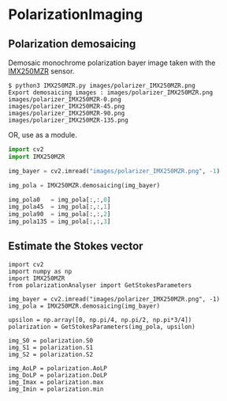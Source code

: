 # PolarizationImaging

## Polarization demosaicing
Demosaic monochrome polarization bayer image taken with the [IMX250MZR](https://www.sony-semicon.co.jp/e/products/IS/polarization/product.html) sensor.
```
$ python3 IMX250MZR.py images/polarizer_IMX250MZR.png
Export demosaicing images : images/polarizer_IMX250MZR.png
images/polarizer_IMX250MZR-0.png
images/polarizer_IMX250MZR-45.png
images/polarizer_IMX250MZR-90.png
images/polarizer_IMX250MZR-135.png
```
OR, use as a module.
```python
import cv2
import IMX250MZR

img_bayer = cv2.imread("images/polarizer_IMX250MZR.png", -1)

img_pola = IMX250MZR.demosaicing(img_bayer)

img_pola0   = img_pola[:,:,0]
img_pola45  = img_pola[:,:,1]
img_pola90  = img_pola[:,:,2]
img_pola135 = img_pola[:,:,3]
```

## Estimate the Stokes vector
```
import cv2
import numpy as np
import IMX250MZR
from polarizationAnalyser import GetStokesParameters

img_bayer = cv2.imread("images/polarizer_IMX250MZR.png", -1)
img_pola = IMX250MZR.demosaicing(img_bayer)

upsilon = np.array([0, np.pi/4, np.pi/2, np.pi*3/4])
polarization = GetStokesParameters(img_pola, upsilon)

img_S0 = polarization.S0
img_S1 = polarization.S1
img_S2 = polarization.S2

img_AoLP = polarization.AoLP
img_DoLP = polarization.DoLP
img_Imax = polarization.max
img_Imin = polarization.min
```
